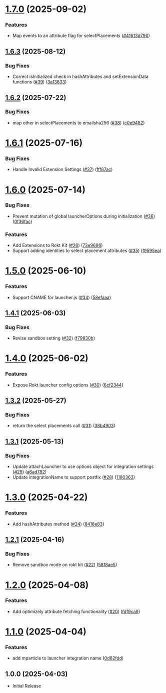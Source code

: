 # [1.7.0](https://github.com/mparticle-integrations/mparticle-javascript-integration-rokt/compare/v1.6.3...v1.7.0) (2025-09-02)

### Features

* Map events to an attribute flag for selectPlacements ([#41](https://github.com/mparticle-integrations/mparticle-javascript-integration-rokt/pull/41)[613d790](https://github.com/mparticle-integrations/mparticle-javascript-integration-rokt/commit/613d790159545b747fb1a8f2a7249c7853d25bc3))

## [1.6.3](https://github.com/mparticle-integrations/mparticle-javascript-integration-rokt/compare/v1.6.2...v1.6.3) (2025-08-12)


### Bug Fixes

* Correct isInitialized check in hashAttributes and setExtensionData functions ([#39](https://github.com/mparticle-integrations/mparticle-javascript-integration-rokt/issues/39)) ([3a13833](https://github.com/mparticle-integrations/mparticle-javascript-integration-rokt/commit/3a13833582e1efc61e7c803ef6f4a8be2ed5de84))

## [1.6.2](https://github.com/mparticle-integrations/mparticle-javascript-integration-rokt/compare/v1.6.1...v1.6.2) (2025-07-22)


### Bug Fixes

* map other in selectPlacements to emailsha256 ([#38](https://github.com/mparticle-integrations/mparticle-javascript-integration-rokt/issues/38)) ([c0e9482](https://github.com/mparticle-integrations/mparticle-javascript-integration-rokt/commit/c0e94824925bc2024b69f6bbc1e07d62ea5e1bad))

# [1.6.1](https://github.com/mparticle-integrations/mparticle-javascript-integration-rokt/compare/v1.6.0...v1.6.1) (2025-07-16)

### Bug Fixes

* Handle Invalid Extension Settings ([#37](https://github.com/mparticle-integrations/mparticle-javascript-integration-rokt/pull/37)) ([fff87ac](https://github.com/mparticle-integrations/mparticle-javascript-integration-rokt/commit/fff87ac213f836cd6b74bf5367663d262ac51d72))


# [1.6.0](https://github.com/mparticle-integrations/mparticle-javascript-integration-rokt/compare/v1.5.0...v1.6.0) (2025-07-14)


### Bug Fixes

* Prevent mutation of global launcherOptions during initialization ([#36](https://github.com/mparticle-integrations/mparticle-javascript-integration-rokt/issues/36)) ([0f36fac](https://github.com/mparticle-integrations/mparticle-javascript-integration-rokt/commit/0f36facf257cc08eea118205454ef76ef973d581))


### Features

* Add Extensions to Rokt Kit ([#26](https://github.com/mparticle-integrations/mparticle-javascript-integration-rokt/issues/26)) ([73e9696](https://github.com/mparticle-integrations/mparticle-javascript-integration-rokt/commit/73e96969e40e919aa119aa7bdd79aa93ae320cd2))
* Support adding identities to select placement attributes ([#35](https://github.com/mparticle-integrations/mparticle-javascript-integration-rokt/issues/35)) ([f9595ea](https://github.com/mparticle-integrations/mparticle-javascript-integration-rokt/commit/f9595ea8cb629634b7e7bc9f92dc9186ea64f9a9))

# [1.5.0](https://github.com/mparticle-integrations/mparticle-javascript-integration-rokt/compare/v1.4.1...v1.5.0) (2025-06-10)


### Features

* Support CNAME for launcher.js ([#34](https://github.com/mparticle-integrations/mparticle-javascript-integration-rokt/issues/34)) ([58efaaa](https://github.com/mparticle-integrations/mparticle-javascript-integration-rokt/commit/58efaaad92e91994a0829ffdd4ac843d89c0dcec))

## [1.4.1](https://github.com/mparticle-integrations/mparticle-javascript-integration-rokt/compare/v1.4.0...v1.4.1) (2025-06-03)


### Bug Fixes

* Revise sandbox setting ([#32](https://github.com/mparticle-integrations/mparticle-javascript-integration-rokt/issues/32)) ([f79830b](https://github.com/mparticle-integrations/mparticle-javascript-integration-rokt/commit/f79830b5dec2430a8c5c815640457c53037ff3ce))

# [1.4.0](https://github.com/mparticle-integrations/mparticle-javascript-integration-rokt/compare/v1.3.2...v1.4.0) (2025-06-02)


### Features

* Expose Rokt launcher config options ([#30](https://github.com/mparticle-integrations/mparticle-javascript-integration-rokt/issues/30)) ([6cf2344](https://github.com/mparticle-integrations/mparticle-javascript-integration-rokt/commit/6cf234425621922614d3f8908e624211f4d7b485))

## [1.3.2](https://github.com/mparticle-integrations/mparticle-javascript-integration-rokt/compare/v1.3.1...v1.3.2) (2025-05-27)


### Bug Fixes

* return the select placements call ([#31](https://github.com/mparticle-integrations/mparticle-javascript-integration-rokt/issues/31)) ([38b4903](https://github.com/mparticle-integrations/mparticle-javascript-integration-rokt/commit/38b490337daca1dede7ba2fb5e1b3804092e25f9))

## [1.3.1](https://github.com/mparticle-integrations/mparticle-javascript-integration-rokt/compare/v1.3.0...v1.3.1) (2025-05-13)


### Bug Fixes

* Update attachLauncher to use options object for integration settings ([#29](https://github.com/mparticle-integrations/mparticle-javascript-integration-rokt/issues/29)) ([a6ad782](https://github.com/mparticle-integrations/mparticle-javascript-integration-rokt/commit/a6ad782730930b1b746f8a5ba2f20ebeb98b23b3))
* Update integrationName to support postfix ([#28](https://github.com/mparticle-integrations/mparticle-javascript-integration-rokt/issues/28)) ([1180363](https://github.com/mparticle-integrations/mparticle-javascript-integration-rokt/commit/11803639b7bdefc9757f7cd8b592e93d3cfabe28))

# [1.3.0](https://github.com/mparticle-integrations/mparticle-javascript-integration-rokt/compare/v1.2.1...v1.3.0) (2025-04-22)


### Features

* Add hashAttributes method ([#24](https://github.com/mparticle-integrations/mparticle-javascript-integration-rokt/issues/24)) ([8418e83](https://github.com/mparticle-integrations/mparticle-javascript-integration-rokt/commit/8418e83d58be17c51921019f81ddbeba726dd82c))

## [1.2.1](https://github.com/mparticle-integrations/mparticle-javascript-integration-rokt/compare/v1.2.0...v1.2.1) (2025-04-16)


### Bug Fixes

* Remove sandbox mode on rokt kit ([#22](https://github.com/mparticle-integrations/mparticle-javascript-integration-rokt/issues/22)) ([58f8ae5](https://github.com/mparticle-integrations/mparticle-javascript-integration-rokt/commit/58f8ae5112d6d944090f7b9c336bc02b39ed227b))

# [1.2.0](https://github.com/mparticle-integrations/mparticle-javascript-integration-rokt/compare/v1.1.0...v1.2.0) (2025-04-08)


### Features

* Add optimizely attribute fetching functionality ([#20](https://github.com/mparticle-integrations/mparticle-javascript-integration-rokt/issues/20)) ([fdf9ca9](https://github.com/mparticle-integrations/mparticle-javascript-integration-rokt/commit/fdf9ca9965b7d1c70d302454b24f2b07a9a01798))

# [1.1.0](https://github.com/mparticle-integrations/mparticle-javascript-integration-rokt/compare/v1.0.0...v1.1.0) (2025-04-04)


### Features

* add mparticle to launcher integration name ([0d62fdd](https://github.com/mparticle-integrations/mparticle-javascript-integration-rokt/commit/0d62fddf08c93bae3784552bf094284c380d4546))

## 1.0.0 (2025-04-03)
-  Initial Release
